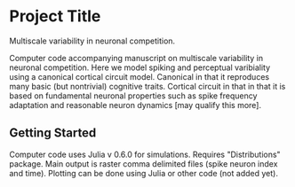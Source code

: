 # Project Title

Multiscale variability in neuronal competition.</br>

Computer code accompanying manuscript on multiscale variability in neuronal competition. Here we model spiking and perceptual varibiality using a canonical cortical circuit model. Canonical in that it reproduces many basic (but nontrivial) cognitive traits. Cortical circuit in that in that it is based on fundamental neuronal properties such as spike frequency adaptation and reasonable neuron dynamics [may qualify this more].  
## Getting Started

Computer code uses Julia v 0.6.0 for simulations. Requires "Distributions" package. Main output is raster comma delimited files (spike neuron index and time). Plotting can be done using Julia or other code (not added yet).
<!--
These instructions will get you a copy of the project up and running on your local machine for development and testing purposes. See deployment for notes on how to deploy the project on a live system.

### Prerequisites

What things you need to install the software and how to install them -->
